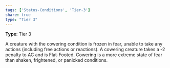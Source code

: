 ```yaml
---
tags: ['Status-Conditions', 'Tier-3']
share: true
type: "Tier 3"
---
```

**Type**: Tier 3

A creature with the cowering condition is frozen in fear, unable to take any actions (including free actions or reactions). A cowering creature takes a -2 penalty to AC and is Flat-Footed. Cowering is a more extreme state of fear than shaken, frightened, or panicked conditions.